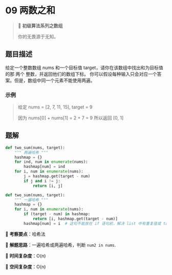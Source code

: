 # 09 两数之和

> 🌈 **初级算法系列之数组**
>
> 你的无畏源于无知。

## 题目描述

给定一个整数数组 nums 和一个目标值 target，请你在该数组中找出和为目标值的那 两个 整数，并返回他们的数组下标。
你可以假设每种输入只会对应一个答案。但是，数组中同一个元素不能使用两遍。

### 示例

> 给定 nums = [2, 7, 11, 15], target = 9
>
> 因为 nums[0] + nums[1] = 2 + 7 = 9
> 所以返回 [0, 1]

## 题解

```python
def two_sum(nums, target):
    """ 两遍哈希 """
    hashmap = {}
    for ind, num in enumerate(nums):
        hashmap[num] = ind
    for i, num in enumerate(nums):
        j = hashmap.get(target - num)
        if j and i != j:
            return [i, j]
```

```python
def two_sum(nums, target):
    """ 一遍哈希 """
    hashmap = {}
    for i, num in enumerate(nums):
        if (target - num) in hashmap:
            return [i, hashmap.get(target - num)]
        hashmap[num] = i  # 这句不能放在 if 语句前，解决 list 中有重复值或 target-num=num 的情况
```

🍥 **考察要点**：哈希法

🍬 **解题思路**：一遍哈希或两遍哈希，判断 `num2 in nums`.

🍉 **时间复杂度**：O(n)

🍭 **空间复杂度**：O(n)
